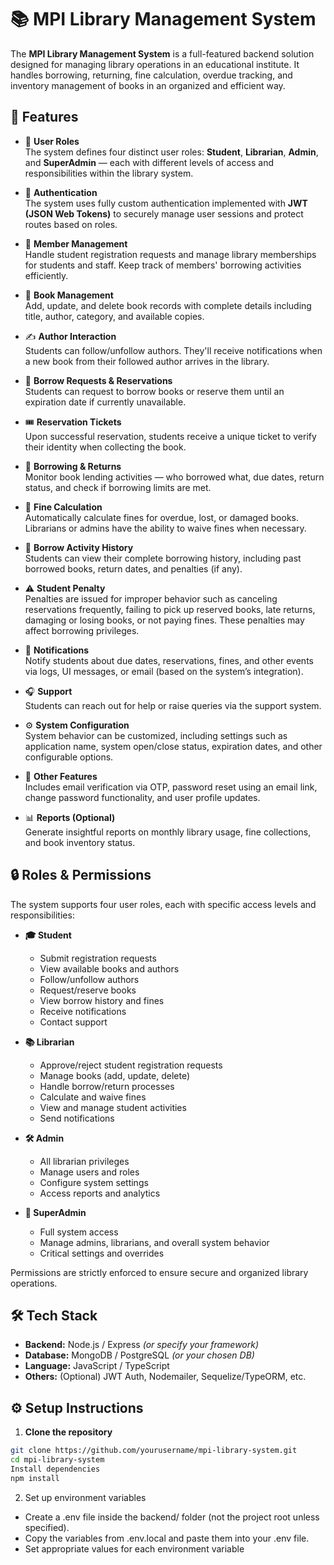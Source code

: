 # 📚 MPI Library Management System

The **MPI Library Management System** is a full-featured backend solution designed for managing library operations in an educational institute. It handles borrowing, returning, fine calculation, overdue tracking, and inventory management of books in an organized and efficient way.

## 🚀 Features

- 👤 **User Roles**  
  The system defines four distinct user roles: **Student**, **Librarian**, **Admin**, and **SuperAdmin** — each with different levels of access and responsibilities within the library system.
  
- 🔐 **Authentication**  
  The system uses fully custom authentication implemented with **JWT (JSON Web Tokens)** to securely manage user sessions and protect routes based on roles.
  
- 👤 **Member Management**  
  Handle student registration requests and manage library memberships for students and staff. Keep track of members' borrowing activities efficiently.

- 📖 **Book Management**  
  Add, update, and delete book records with complete details including title, author, category, and available copies.

- ✍️ **Author Interaction**  
  Students can follow/unfollow authors. They'll receive notifications when a new book from their followed author arrives in the library.

- 📆 **Borrow Requests & Reservations**  
  Students can request to borrow books or reserve them until an expiration date if currently unavailable.

- 🎟️ **Reservation Tickets**  
  Upon successful reservation, students receive a unique ticket to verify their identity when collecting the book.

- 🔄 **Borrowing & Returns**  
  Monitor book lending activities — who borrowed what, due dates, return status, and check if borrowing limits are met.

- 💸 **Fine Calculation**  
  Automatically calculate fines for overdue, lost, or damaged books. Librarians or admins have the ability to waive fines when necessary.
  
- 🔄 **Borrow Activity History**  
  Students can view their complete borrowing history, including past borrowed books, return dates, and penalties (if any).

- ⚠️ **Student Penalty**  
  Penalties are issued for improper behavior such as canceling reservations frequently, failing to pick up reserved books, late returns, damaging or losing books, or not paying fines. These penalties may affect borrowing privileges.

- 🔔 **Notifications**  
  Notify students about due dates, reservations, fines, and other events via logs, UI messages, or email (based on the system’s integration).

- 🎧 **Support**  
  Students can reach out for help or raise queries via the support system.
  
- ⚙️ **System Configuration**  
  System behavior can be customized, including settings such as application name, system open/close status, expiration dates, and other configurable options.

- 🔧 **Other Features**  
  Includes email verification via OTP, password reset using an email link, change password functionality, and user profile updates.

- 📊 **Reports (Optional)**  
  Generate insightful reports on monthly library usage, fine collections, and book inventory status.


## 🔒 **Roles & Permissions**  
  The system supports four user roles, each with specific access levels and responsibilities:

  - **🎓 Student**
    - Submit registration requests
    - View available books and authors
    - Follow/unfollow authors
    - Request/reserve books
    - View borrow history and fines
    - Receive notifications
    - Contact support

  - **📚 Librarian**
    - Approve/reject student registration requests
    - Manage books (add, update, delete)
    - Handle borrow/return processes
    - Calculate and waive fines
    - View and manage student activities
    - Send notifications

  - **🛠️ Admin**
    - All librarian privileges
    - Manage users and roles
    - Configure system settings
    - Access reports and analytics

  - **🧭 SuperAdmin**
    - Full system access
    - Manage admins, librarians, and overall system behavior
    - Critical settings and overrides

  Permissions are strictly enforced to ensure secure and organized library operations.


## 🛠️ Tech Stack

- **Backend:** Node.js / Express *(or specify your framework)*
- **Database:** MongoDB / PostgreSQL *(or your chosen DB)*
- **Language:** JavaScript / TypeScript
- **Others:** (Optional) JWT Auth, Nodemailer, Sequelize/TypeORM, etc.



## ⚙️ Setup Instructions

1. **Clone the repository**

```bash
git clone https://github.com/yourusername/mpi-library-system.git
cd mpi-library-system
Install dependencies
npm install
```
2. Set up environment variables

- Create a .env file inside the backend/ folder (not the project root unless specified).
- Copy the variables from .env.local  and paste them into your .env file.
- Set appropriate values for each environment variable 





